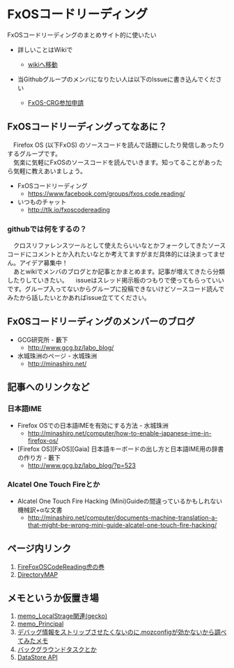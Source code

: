 # FxOSコードリーディング

FxOSコードリーディングのまとめサイト的に使いたい

*   詳しいことはWikiで
    *   [wikiへ移動](https://github.com/FxOS-Code-Reading-Group/MainRepo/wiki "詳しい内容はこっちで管理しています。")

*   当Githubグループのメンバになりたい人は以下のIssueに書き込んでください
    *   [FxOS-CRG参加申請](https://github.com/FxOS-Code-Reading-Group/MainRepo/issues/2)

## FxOSコードリーディングってなあに？
　Firefox OS (以下FxOS) のソースコードを読んで話題にしたり発信しあったりするグループです。  
　気楽に気軽にFxOSのソースコードを読んでいきます。知ってることがあったら気軽に教えあいましょう。  

*   FxOSコードリーディング  
    *   https://www.facebook.com/groups/fxos.code.reading/
*   いつものチャット
    *   http://tlk.io/fxoscodereading

### githubでは何をするの？
　クロスリファレンスツールとして使えたらいいなとかフォークしてきたソースコードにコメントとか入れたいなとか考えてますがまだ具体的には決まってません。アイデア募集中！  
　あとwikiでメンバのブログとか記事とかまとめます。記事が増えてきたら分類したりしていきたい。
　issueはスレッド掲示板のつもりで使ってもらっていいです。グループ入ってないからグループに投稿できないけどソースコード読んでみたから話したいとかあればissue立ててください。

## FxOSコードリーディングのメンバーのブログ
*   GCG研究所 - 藪下
    *   http://www.gcg.bz/labo_blog/
*   水城珠洲のページ - 水城珠洲
    *   http://minashiro.net/

## 記事へのリンクなど
### 日本語IME
*   Firefox OSでの日本語IMEを有効にする方法 - 水城珠洲
    *   http://minashiro.net/computer/how-to-enable-japanese-ime-in-firefox-os/
*   [Firefox OS][FxOS][Gaia] 日本語キーボードの出し方と日本語IME用の辞書の作り方 - 藪下
    *   http://www.gcg.bz/labo_blog/?p=523

### Alcatel One Touch Fireとか
*   Alcatel One Touch Fire Hacking (Mini)Guideの間違っているかもしれない機械訳+αな文書 
    *   http://minashiro.net/computer/documents-machine-translation-a-that-might-be-wrong-mini-guide-alcatel-one-touch-fire-hacking/

## ページ内リンク
1. [FireFoxOSCodeReading虎の巻](https://github.com/FxOS-Code-Reading-Group/MainRepo/wiki/CodeReading)
2. [DirectoryMAP](https://github.com/FxOS-Code-Reading-Group/MainRepo/wiki/DirectoryMap)

## メモというか仮置き場
1. [memo_LocalStrage関連(gecko)](https://github.com/FxOS-Code-Reading-Group/MainRepo/wiki/LocalStrage)
2. [memo_Principal](https://github.com/FxOS-Code-Reading-Group/MainRepo/wiki/Principal)
3. [デバッグ情報をストリップさせたくないのに.mozconfigが効かないから調べてみたメモ](https://github.com/FxOS-Code-Reading-Group/MainRepo/wiki/.mozconfig-in-depth)
4. [バックグラウンドタスクとか](https://github.com/FxOS-Code-Reading-Group/MainRepo/wiki/Background-App)
5. [DataStore API](https://github.com/FxOS-Code-Reading-Group/MainRepo/wiki/DataStore-API)
